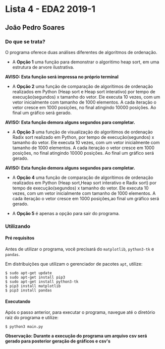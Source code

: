 # Lista 4 -  EDA2 2019-1

##  João Pedro Soares

### Do que se trata?
O programa oferece duas análises diferentes de algoritmos de ordenação.

 - A **Opção 1** uma função para demonstrar o algoritimo heap sort, em uma estrutura de arvore ilustrativa.
 
 **AVISO: Esta função será impressa no próprio terminal**
 
  - A **Opção 2** uma função de comparação de algorítimos de ordenação realizados em Python (Heap sort e Heap sort interativo) por tempo de execução(segundos) x tamanho do vetor. Ele executa 10 vezes, com um vetor inicialmente com tamanho de 1000 elementos. A cada iteração o vetor cresce em 1000 posições, no final atingindo 10000 posições. Ao final um gráfico será gerado.

 **AVISO: Esta função demora alguns segundos para completar.**

- A **Opção 3** uma função de visualização do algorítimos de ordenação Radix sort realizado em Python, por tempo de execução(segundos) x tamanho do vetor. Ele executa 10 vezes, com um vetor inicialmente com tamanho de 1000 elementos. A cada iteração o vetor cresce em 1000 posições, no final atingindo 10000 posições. Ao final um gráfico será gerado.

**AVISO: Esta função demora alguns segundos para completar.**

- A **Opção 4**  uma função de comparação de algorítimos de ordenação realizados em Python (Heap sort,Heap sort interativo e Radix sort) por tempo de execução(segundos) x tamanho do vetor. Ele executa 10 vezes, com um vetor inicialmente com tamanho de 1000 elementos. A cada iteração o vetor cresce em 1000 posições,ao final um gráfico será gerado.

- A **Opção 5** é apenas a opção para sair do programa.


### Utilizando
#### Pré requisitos
Antes de utilizar o programa, você precisará do `matplotlib`, `python3-tk` e `pandas`.

Em distribuições que utilizam o gerenciador de pacotes `apt`, utilize:

    $ sudo apt-get update
    $ sudo apt-get install pip3
    $ sudo apt-get install python3-tk 
    $ pip3 install matplotlib
    $ pip3 install pandas
    
#### Executando
Após o passo anterior, para executar o programa, navegue até o diretório raiz do programa e utilize:

    $ python3 main.py

**Observação: Durante a execução do programa um arquivo csv será gerado para posterior geração de gráficos e csv's**

 